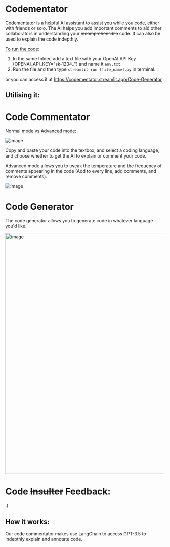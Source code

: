 # Codementator
Codementator is a helpful AI assistant to assist you while you code, either with friends or solo. The AI helps you add important comments to aid other collaborators in understanding your ~~incomprehensible~~ code. It can also be used to explain the code indepthly.

<ins>To run the code</ins>:
1. In the same folder, add a text file with your OpenAI API Key (OPENAI_API_KEY="sk-1234..") and name it `env.txt`.
2. Run the file and then type `streamlit run [file_name].py` in terminal.

or you can access it at https://codementator.streamlit.app/Code-Generator

## Utilising it:
# Code Commentator
<ins>Normal mode vs Advanced mode</ins>:

![image](https://github.com/lukeskywalker22/Codementator/assets/145328729/67f9dd3e-243d-4a84-8d7e-7d01dec12cbc)

Copy and paste your code into the textbox, and select a coding language, and choose whether to get the AI to explain or comment your code.

Advanced mode allows you to tweak the temperature and the frequency of comments appearing in the code (Add to every line, add comments, and remove comments).

![image](https://github.com/lukeskywalker22/Codementator/assets/145328729/e21ded6e-d15a-41bd-bb5c-e4ca05ec73e1)

# Code Generator

The code generator allows you to generate code in whatever language you'd like. 

<img width="760" alt="image" src="https://github.com/lukeskywalker22/Codementator/assets/145328729/07b1809c-f2a9-4308-ba25-b3148b66902b">

# Code ~~Insulter~~ Feedback:
:)

## How it works:
Our code commentator makes use LangChain to access GPT-3.5 to indepthly explain and annotate code. 


